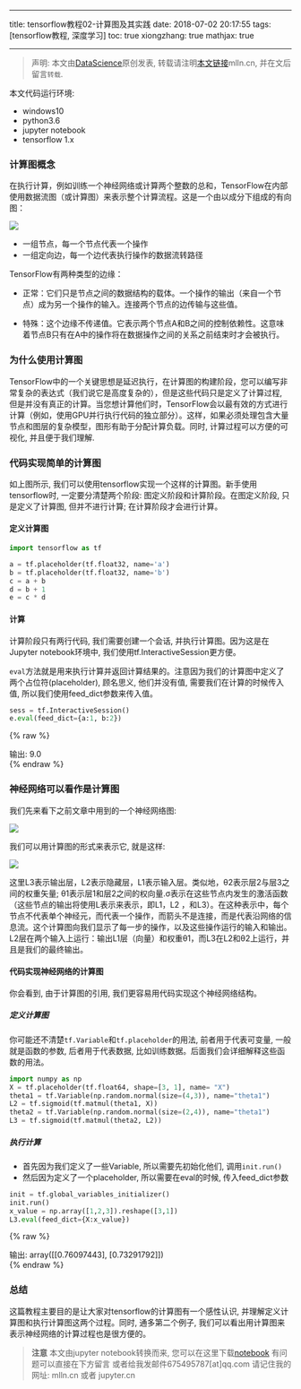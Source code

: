 
---
title: tensorflow教程02-计算图及其实践
date: 2018-07-02 20:17:55
tags: [tensorflow教程, 深度学习]
toc: true
xiongzhang: true
mathjax: true

---
<span></span>
<!-- more -->

> 声明: 本文由[DataScience](http://mlln.cn)原创发表, 转载请注明[本文链接](http://mlln.cn)mlln.cn, 并在文后留言`转载`.

本文代码运行环境:

- windows10
- python3.6
- jupyter notebook
- tensorflow 1.x

### 计算图概念

在执行计算，例如训练一个神经网络或计算两个整数的总和，TensorFlow在内部使用数据流图（或计算图）来表示整个计算流程。这是一个由以成分下组成的有向图：

<img src="images/computational-graph.png" />

- 一组节点，每一个节点代表一个操作
- 一组定向边，每一个边代表执行操作的数据流转路径

TensorFlow有两种类型的边缘：

- 正常：它们只是节点之间的数据结构的载体。一个操作的输出（来自一个节点）成为另一个操作的输入。连接两个节点的边传输与这些值。

- 特殊：这个边缘不传递值。它表示两个节点A和B之间的控制依赖性。这意味着节点B只有在A中的操作将在数据操作之间的关系之前结束时才会被执行。



### 为什么使用计算图

TensorFlow中的一个关键思想是延迟执行，在计算图的构建阶段，您可以编写非常复杂的表达式（我们说它是高度复杂的），但是这些代码只是定义了计算过程, 但是并没有真正的计算。当您想计算他们时，TensorFlow会以最有效的方式进行计算（例如，使用GPU并行执行代码的独立部分）。这样，如果必须处理包含大量节点和图层的复杂模型，图形有助于分配计算负载。同时, 计算过程可以方便的可视化, 并且便于我们理解.

### 代码实现简单的计算图

如上图所示, 我们可以使用tensorflow实现一个这样的计算图。新手使用tensorflow时, 一定要分清楚两个阶段: 图定义阶段和计算阶段。在图定义阶段, 只是定义了计算图, 但并不进行计算; 在计算阶段才会进行计算。

#### 定义计算图


```python
import tensorflow as tf

a = tf.placeholder(tf.float32, name='a')
b = tf.placeholder(tf.float32, name='b')
c = a + b
d = b + 1
e = c * d
```

#### 计算

计算阶段只有两行代码, 我们需要创建一个会话, 并执行计算图。因为这是在Jupyter notebook环境中, 我们使用tf.InteractiveSession更方便。

`eval`方法就是用来执行计算并返回计算结果的。注意因为我们的计算图中定义了两个占位符(placeholder), 顾名思义, 他们并没有值, 需要我们在计算的时候传入值, 所以我们使用feed_dict参数来传入值。


```python
sess = tf.InteractiveSession()
e.eval(feed_dict={a:1, b:2})
```




{% raw %}
<div class="output">
输出:
    9.0
</div>
{% endraw %}



### 神经网络可以看作是计算图

我们先来看下之前文章中用到的一个神经网络图:

<img src="images/nn.png" />

我们可以用计算图的形式来表示它, 就是这样:

<img src="images/nn-graph.png" />

这里L3表示输出层，L2表示隐藏层，L1表示输入层。类似地，θ2表示层2与层3之间的权重矢量; θ1表示层1和层2之间的权向量.σ表示在这些节点内发生的激活函数（这些节点的输出将使用L表示来表示，即L1，L2 ，和L3）。在这种表示中，每个节点不代表单个神经元，而代表一个操作，而箭头不是连接，而是代表沿网络的信息流。这个计算图向我们显示了每一步的操作，以及这些操作运行的输入和输出。L2层在两个输入上运行：输出L1层（向量）和权重θ1，而L3在L2和θ2上运行，并且是我们的最终输出。

#### 代码实现神经网络的计算图

你会看到, 由于计算图的引用, 我们更容易用代码实现这个神经网络结构。

##### 定义计算图

你可能还不清楚`tf.Variable`和`tf.placeholder`的用法, 前者用于代表可变量, 一般就是函数的参数, 后者用于代表数据, 比如训练数据。后面我们会详细解释这些函数的用法。


```python
import numpy as np
X = tf.placeholder(tf.float64, shape=[3, 1], name= "X")
theta1 = tf.Variable(np.random.normal(size=(4,3)), name="theta1")
L2 = tf.sigmoid(tf.matmul(theta1, X))
theta2 = tf.Variable(np.random.normal(size=(2,4)), name="theta1")
L3 = tf.sigmoid(tf.matmul(theta2, L2))
```

##### 执行计算

- 首先因为我们定义了一些Variable, 所以需要先初始化他们, 调用`init.run()`
- 然后因为定义了一个placeholder, 所以需要在eval的时候, 传入feed_dict参数


```python
init = tf.global_variables_initializer()
init.run()
x_value = np.array([1,2,3]).reshape([3,1])
L3.eval(feed_dict={X:x_value})
```




{% raw %}
<div class="output">
输出:
    array([[0.76097443],
           [0.73291792]])
</div>
{% endraw %}



### 总结

这篇教程主要目的是让大家对tensorflow的计算图有一个感性认识, 并理解定义计算图和执行计算图这两个过程。同时, 通多第二个例子, 我们可以看出用计算图来表示神经网络的计算过程也是很方便的。


> **注意**
> 本文由jupyter notebook转换而来, 您可以在这里下载[notebook](tensorflow教程02-计算图及其实践.ipynb)
> 有问题可以直接在下方留言
> 或者给我发邮件675495787[at]qq.com
> 请记住我的网址: mlln.cn 或者 jupyter.cn
